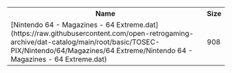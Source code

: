 <table>
<tr><th>Name</th><th>Size</th></tr>
<tr><td>[Nintendo 64 - Magazines - 64 Extreme.dat](https://raw.githubusercontent.com/open-retrogaming-archive/dat-catalog/main/root/basic/TOSEC-PIX/Nintendo/64/Magazines/64 Extreme/Nintendo 64 - Magazines - 64 Extreme.dat)</td><td>908</td></tr>
</table>

